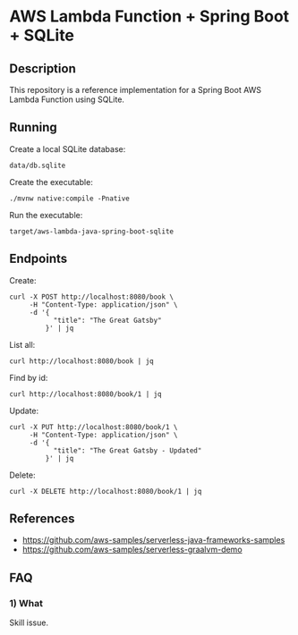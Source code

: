 # AWS Lambda Function + Spring Boot + SQLite

## Description

This repository is a reference implementation for a Spring Boot AWS Lambda Function using SQLite.

## Running

Create a local SQLite database:

```shell
data/db.sqlite
```

Create the executable:

```shell
./mvnw native:compile -Pnative
```

Run the executable:

```shell
target/aws-lambda-java-spring-boot-sqlite
```

## Endpoints

Create:
```shell
curl -X POST http://localhost:8080/book \
     -H "Content-Type: application/json" \
     -d '{
           "title": "The Great Gatsby"
         }' | jq
```

List all:
```shell
curl http://localhost:8080/book | jq
```

Find by id:
```shell
curl http://localhost:8080/book/1 | jq
```

Update:
```shell
curl -X PUT http://localhost:8080/book/1 \
     -H "Content-Type: application/json" \
     -d '{
           "title": "The Great Gatsby - Updated"
         }' | jq

```

Delete:
```shell
curl -X DELETE http://localhost:8080/book/1 | jq
```

## References

- https://github.com/aws-samples/serverless-java-frameworks-samples
- https://github.com/aws-samples/serverless-graalvm-demo

## FAQ

### 1) What

Skill issue.